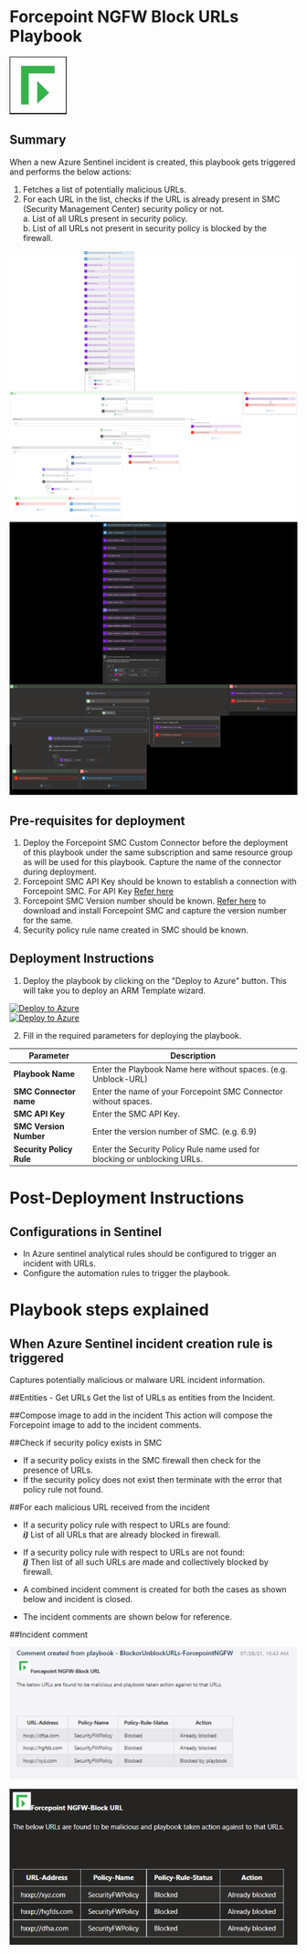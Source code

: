 # Forcepoint NGFW Block URLs Playbook

![forcepoint](../logo.jpg)

## Summary
 When a new Azure Sentinel incident is created, this playbook gets triggered and performs the below actions:
 1. Fetches a list of potentially malicious URLs.
 2. For each URL in the list, checks if the URL is already present in SMC (Security Management Center) security policy or not.<br>
 a. List of all URLs present in security policy.<br>
 b. List of all URLs not present in security policy is blocked by the firewall.

 ![Forcepoint](./Images/PlaybookdesignerLight.png)<br>
![Forcepoint](./Images/PlaybookdesignerDark.png)<br>


 ## Pre-requisites for deployment
 1. Deploy the Forcepoint SMC Custom Connector before the deployment of this playbook under the same subscription and same resource group as will be used for this playbook. Capture the name of the connector during deployment.
 2. Forcepoint SMC API Key should be known to establish a connection with Forcepoint SMC. For API Key [Refer here](http://www.websense.com/content/support/library/ngfw/v610/rfrnce/ngfw_6100_ug_smc-api_a_en-us.pdf )
 3. Forcepoint SMC Version number should be known. [Refer here](https://help.stonesoft.com/onlinehelp/StoneGate/SMC/) to download and install Forcepoint SMC and capture the version number for the same.
 4. Security policy rule name created in SMC should be known.


 ## Deployment Instructions
 1. Deploy the playbook by clicking on the "Deploy to Azure" button. This will take you to deploy an ARM Template wizard.

 [![Deploy to Azure](https://aka.ms/deploytoazurebutton)](https://portal.azure.us/#create/Microsoft.Template/uri/https%3A%2F%2Fraw.githubusercontent.com%2FAzure%2FAzure-Sentinel%2Fmaster%2FPlaybooks%2FForcepointNGFW%2FPlaybooks%2FBlockURLs-ForcepointNGFW%2Fazuredeploy.json)  
 [![Deploy to Azure](https://aka.ms/deploytoazuregovbutton)](https://portal.azure.us/#create/Microsoft.Template/uri/https%3A%2F%2Fraw.githubusercontent.com%2FAzure%2FAzure-Sentinel%2Fmaster%2FPlaybooks%2FForcepointNGFW%2FPlaybooks%2FBlockURLs-ForcepointNGFW%2Fazuredeploy.json)


 2. Fill in the required parameters for deploying the playbook.

 | Parameter  | Description |
| ------------- | ------------- |
| **Playbook Name** | Enter the Playbook Name here without spaces. (e.g. Unblock-URL) |
| **SMC Connector name**|Enter the name of your Forcepoint SMC Connector without spaces.|
| **SMC API Key**  | Enter the SMC API Key.  | 
| **SMC Version Number** | Enter the version number of SMC. (e.g. 6.9) |
| **Security Policy Rule** | Enter the Security Policy Rule name used for blocking or unblocking URLs.  |


# Post-Deployment Instructions 

## Configurations in Sentinel
- In Azure sentinel analytical rules should be configured to trigger an incident with URLs. 
- Configure the automation rules to trigger the playbook.

# Playbook steps explained
## When Azure Sentinel incident creation rule is triggered
  Captures potentially malicious or malware URL incident information.

##Entities - Get URLs
Get the list of URLs as entities from the Incident.

##Compose image to add in the incident
This action will compose the Forcepoint image to add to the incident comments.

##Check if security policy exists in SMC
*  If a security policy exists in the SMC firewall then check for the presence of URLs. 
*  If the security policy does not exist then terminate with the error that policy rule not found.

##For each malicious URL received from the incident
-	If a security policy rule with respect to URLs are found:<br>
 ***i)*** List of all URLs that are already blocked in firewall. <br>

-	If a security policy rule with respect to URLs are not found:<br >
  ***i)*** Then list of all such URLs are made and collectively blocked by firewall.<br>
- A combined incident comment is created for both the cases as shown below and incident is closed.<br>
- The incident comments are shown below for reference.

##Incident comment 

![forcepoint](./Images/IncidentCommentLight.png)

![forcepoint](./Images/IncidentCommentDark.png)


